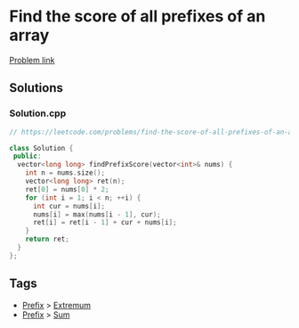 # Find the score of all prefixes of an array

[Problem link](https://leetcode.com/problems/find-the-score-of-all-prefixes-of-an-array/)

## Solutions


### Solution.cpp
```cpp
// https://leetcode.com/problems/find-the-score-of-all-prefixes-of-an-array/

class Solution {
 public:
  vector<long long> findPrefixScore(vector<int>& nums) {
    int n = nums.size();
    vector<long long> ret(n);
    ret[0] = nums[0] * 2;
    for (int i = 1; i < n; ++i) {
      int cur = nums[i];
      nums[i] = max(nums[i - 1], cur);
      ret[i] = ret[i - 1] + cur + nums[i];
    }
    return ret;
  }
};
```
## Tags

* [Prefix](/Collections/prefix.md#prefix) > [Extremum](/Collections/prefix.md#extremum)
* [Prefix](/Collections/prefix.md#prefix) > [Sum](/Collections/prefix.md#sum)
